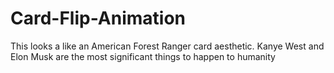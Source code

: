 # Card-Flip-Animation
This looks a like an American Forest Ranger card aesthetic. Kanye West and Elon Musk are the most significant things to happen to humanity
